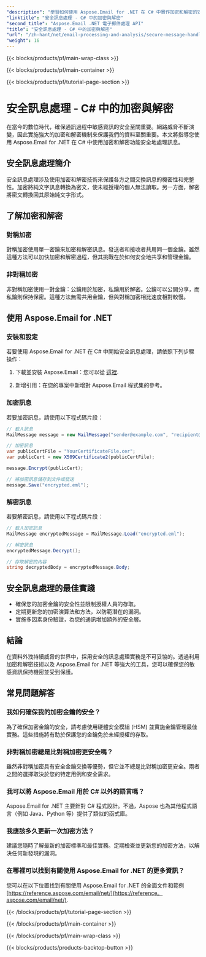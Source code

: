 ```yaml
---
"description": "學習如何使用 Aspose.Email for .NET 在 C# 中實作加密和解密的安全訊息處理。有效保護敏感資料。"
"linktitle": "安全訊息處理 - C# 中的加密與解密"
"second_title": "Aspose.Email .NET 電子郵件處理 API"
"title": "安全訊息處理 - C# 中的加密與解密"
"url": "/zh-hant/net/email-processing-and-analysis/secure-message-handling-encryption-and-decryption-in-csharp/"
"weight": 16
---
```


{{< blocks/products/pf/main-wrap-class >}}

{{< blocks/products/pf/main-container >}}

{{< blocks/products/pf/tutorial-page-section >}}

# 安全訊息處理 - C# 中的加密與解密


在當今的數位時代，確保通訊過程中敏感資訊的安全至關重要。網路威脅不斷演變，因此實施強大的加密和解密機制來保護我們的資料至關重要。本文將指導您使用 Aspose.Email for .NET 在 C# 中使用加密和解密功能安全地處理訊息。

## 安全訊息處理簡介

安全訊息處理涉及使用加密和解密技術來保護各方之間交換訊息的機密性和完整性。加密將純文字訊息轉換為密文，使未經授權的個人無法讀取。另一方面，解密將密文轉換回其原始純文字形式。

## 了解加密和解密

### 對稱加密

對稱加密使用單一密鑰來加密和解密訊息。發送者和接收者共用同一個金鑰。雖然這種方法可以加快加密和解密過程，但其挑戰在於如何安全地共享和管理金鑰。

### 非對稱加密

非對稱加密使用一對金鑰：公鑰用於加密，私鑰用於解密。公鑰可以公開分享，而私鑰則保持保密。這種方法無需共用金鑰，但與對稱加密相比速度相對較慢。

## 使用 Aspose.Email for .NET

### 安裝和設定

若要使用 Aspose.Email for .NET 在 C# 中開始安全訊息處理，請依照下列步驟操作：

1. 下載並安裝 Aspose.Email：您可以從 [這裡](https://releases。aspose.com/email/net).

2. 新增引用：在您的專案中新增對 Aspose.Email 程式集的參考。

### 加密訊息

若要加密訊息，請使用以下程式碼片段：

```csharp
// 載入訊息
MailMessage message = new MailMessage("sender@example.com", "recipient@example.com", "Subject", "Message body");

// 加密訊息
var publicCertFile = "YourCertificateFile.cer";
var publicCert = new X509Certificate2(publicCertFile);

message.Encrypt(publicCert);

// 將加密訊息儲存到文件或發送
message.Save("encrypted.eml");
```

### 解密訊息

若要解密訊息，請使用以下程式碼片段：

```csharp
// 載入加密訊息
MailMessage encryptedMessage = MailMessage.Load("encrypted.eml");

// 解密訊息
encryptedMessage.Decrypt();

// 存取解密的內容
string decryptedBody = encryptedMessage.Body;
```

## 安全訊息處理的最佳實踐

- 確保您的加密金鑰的安全性並限制授權人員的存取。
- 定期更新您的加密演算法和方法，以防範潛在的漏洞。
- 實施多因素身份驗證，為您的通訊增加額外的安全層。

## 結論

在資料外洩持續威脅的世界中，採用安全的訊息處理實務是不可妥協的。透過利用加密和解密技術以及 Aspose.Email for .NET 等強大的工具，您可以確保您的敏感資訊保持機密並受到保護。

## 常見問題解答

### 我如何確保我的加密金鑰的安全？

為了確保加密金鑰的安全，請考慮使用硬體安全模組 (HSM) 並實施金鑰管理最佳實務。這些措施將有助於保護您的金鑰免於未經授權的存取。

### 非對稱加密總是比對稱加密更安全嗎？

雖然非對稱加密具有安全金鑰交換等優勢，但它並不總是比對稱加密更安全。兩者之間的選擇取決於您的特定用例和安全需求。

### 我可以將 Aspose.Email 用於 C# 以外的語言嗎？

Aspose.Email for .NET 主要針對 C# 程式設計。不過，Aspose 也為其他程式語言（例如 Java、Python 等）提供了類似的函式庫。

### 我應該多久更新一次加密方法？

建議您隨時了解最新的加密標準和最佳實務。定期檢查並更新您的加密方法，以解決任何新發現的漏洞。

### 在哪裡可以找到有關使用 Aspose.Email for .NET 的更多資訊？

您可以在以下位置找到有關使用 Aspose.Email for .NET 的全面文件和範例 [https://reference.aspose.com/email/net/](https://reference。aspose.com/email/net/).

{{< /blocks/products/pf/tutorial-page-section >}}

{{< /blocks/products/pf/main-container >}}

{{< /blocks/products/pf/main-wrap-class >}}

{{< blocks/products/products-backtop-button >}}